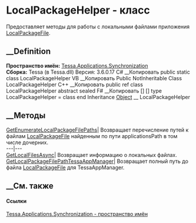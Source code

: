 # LocalPackageHelper - класс
Предоставляет методы для работы с локальными файлами приложения
[LocalPackageFile](F_Tessa_Applications_ApplicationCardConstants_LocalPackageFile.htm).
## __Definition
 **Пространство имён:**
[Tessa.Applications.Synchronization](N_Tessa_Applications_Synchronization.htm)  
 **Сборка:** Tessa (в Tessa.dll) Версия: 3.6.0.17
C# __Копировать
     public static class LocalPackageHelper
VB __Копировать
     Public NotInheritable Class LocalPackageHelper
C++ __Копировать
     public ref class LocalPackageHelper abstract sealed
F# __Копировать
     [<AbstractClassAttribute>]
    [<SealedAttribute>]
    type LocalPackageHelper = class end
Inheritance
    [Object](https://learn.microsoft.com/dotnet/api/system.object) __ LocalPackageHelper
##  __Методы
[GetEnumerateLocalPackageFilePaths](M_Tessa_Applications_Synchronization_LocalPackageHelper_GetEnumerateLocalPackageFilePaths.htm)|
Возвращает перечисление путей к файлам
[LocalPackageFile](F_Tessa_Applications_ApplicationCardConstants_LocalPackageFile.htm)
найденным по пути applicationsPath в том числе дочерних.  
---|---  
[GetLocalFilesAsync](M_Tessa_Applications_Synchronization_LocalPackageHelper_GetLocalFilesAsync.htm)|
Возвращает информацию о локальных файлах.  
[GetLocalPackageFilePathTessaAppManager](M_Tessa_Applications_Synchronization_LocalPackageHelper_GetLocalPackageFilePathTessaAppManager.htm)|
Возвращает полный путь до файла
[LocalPackageFile](F_Tessa_Applications_ApplicationCardConstants_LocalPackageFile.htm)
для TessaAppManager.  
## __См. также
#### Ссылки
[Tessa.Applications.Synchronization - пространство
имён](N_Tessa_Applications_Synchronization.htm)
